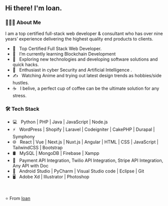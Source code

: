 <h2> Hi there! I'm Ioan.</h2>

<h3> 👨🏻‍💻 About Me </h3>
I am a top certified full-stack web developer & consultant who has over nine years’ experience delivering the highest quality end products to clients.

- 💼 &nbsp; Top Certified Full Stack Web Developer.
- 🔭 &nbsp; I’m currently learning Blockchain Development
- 🤔 &nbsp; Exploring new technologies and developing software solutions and quick hacks.
- 🌱 &nbsp; Enthusiast in cyber Security and Artificial Intelligence .
- ✍️ &nbsp; Watching Anime and trying out latest design trends as hobbies/side hustles.
- ☕ &nbsp; I belive, a perfect cup of coffee can be the ultimate solution for any stress. 

<h3>🛠 Tech Stack</h3>

- 💻 &nbsp; Python | PHP | Java | JavaScript | Node.js 
- ⚡ &nbsp; WordPress | Shopify | Laravel | Codeigniter | CakePHP | Durapal | Symphony
- 🌐 &nbsp; React | Vue | Next.js | Nuxt.js | Angular | HTML | CSS | JavaScript | TailwindCSS | Bootstrap 
- 🛢 &nbsp; MySQL | MongoDB | Firebase | Xampp
- 🥇 &nbsp; Payment API Integration, Twilio API Integration, Stripe API Integration, Any API with Doc
- 🔧 &nbsp; Android Studio | PyCharm | Visual Studio code | Eclipse | Git
- 🖥 &nbsp; Adobe Xd | Illustrator | Photoshop

<br>


⭐️ From [Ioan](https://github.com/ioanpanaite)
